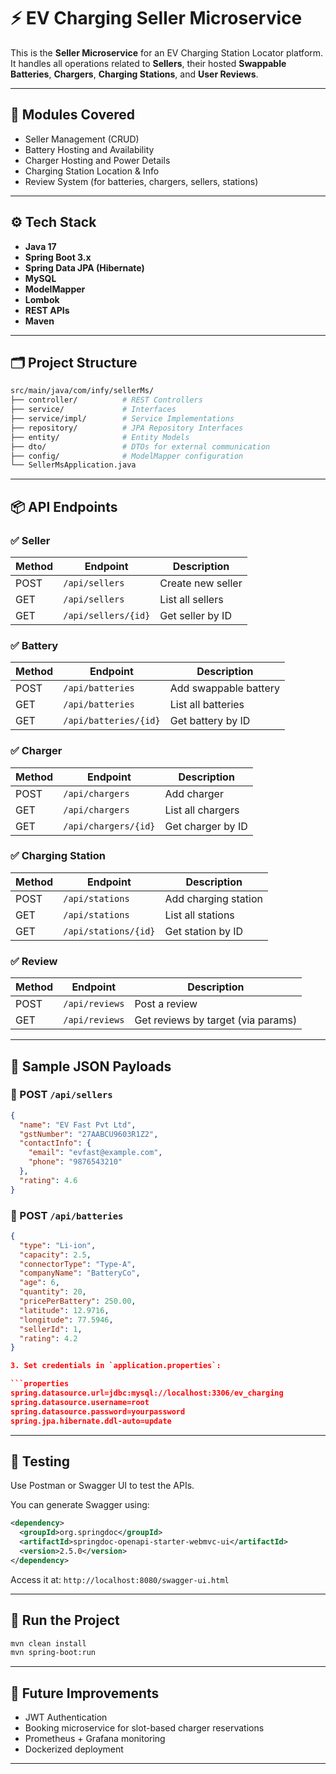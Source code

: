 # ⚡ EV Charging Seller Microservice

This is the **Seller Microservice** for an EV Charging Station Locator platform. It handles all operations related to **Sellers**, their hosted **Swappable Batteries**, **Chargers**, **Charging Stations**, and **User Reviews**.

---

## 🧩 Modules Covered

- Seller Management (CRUD)
- Battery Hosting and Availability
- Charger Hosting and Power Details
- Charging Station Location & Info
- Review System (for batteries, chargers, sellers, stations)

---

## ⚙️ Tech Stack

- **Java 17**
- **Spring Boot 3.x**
- **Spring Data JPA (Hibernate)**
- **MySQL**
- **ModelMapper**
- **Lombok**
- **REST APIs**
- **Maven**

---

## 🗂️ Project Structure

```bash
src/main/java/com/infy/sellerMs/
├── controller/          # REST Controllers
├── service/             # Interfaces
├── service/impl/        # Service Implementations
├── repository/          # JPA Repository Interfaces
├── entity/              # Entity Models
├── dto/                 # DTOs for external communication
├── config/              # ModelMapper configuration
└── SellerMsApplication.java
````

---

## 📦 API Endpoints

### ✅ Seller

| Method | Endpoint            | Description       |
| ------ | ------------------- | ----------------- |
| POST   | `/api/sellers`      | Create new seller |
| GET    | `/api/sellers`      | List all sellers  |
| GET    | `/api/sellers/{id}` | Get seller by ID  |

### ✅ Battery

| Method | Endpoint              | Description           |
| ------ | --------------------- | --------------------- |
| POST   | `/api/batteries`      | Add swappable battery |
| GET    | `/api/batteries`      | List all batteries    |
| GET    | `/api/batteries/{id}` | Get battery by ID     |

### ✅ Charger

| Method | Endpoint             | Description       |
| ------ | -------------------- | ----------------- |
| POST   | `/api/chargers`      | Add charger       |
| GET    | `/api/chargers`      | List all chargers |
| GET    | `/api/chargers/{id}` | Get charger by ID |

### ✅ Charging Station

| Method | Endpoint             | Description          |
| ------ | -------------------- | -------------------- |
| POST   | `/api/stations`      | Add charging station |
| GET    | `/api/stations`      | List all stations    |
| GET    | `/api/stations/{id}` | Get station by ID    |

### ✅ Review

| Method | Endpoint       | Description                        |
| ------ | -------------- | ---------------------------------- |
| POST   | `/api/reviews` | Post a review                      |
| GET    | `/api/reviews` | Get reviews by target (via params) |

---

## 📄 Sample JSON Payloads

### 🚀 POST `/api/sellers`

```json
{
  "name": "EV Fast Pvt Ltd",
  "gstNumber": "27AABCU9603R1Z2",
  "contactInfo": {
    "email": "evfast@example.com",
    "phone": "9876543210"
  },
  "rating": 4.6
}
```

### 🔋 POST `/api/batteries`

```json
{
  "type": "Li-ion",
  "capacity": 2.5,
  "connectorType": "Type-A",
  "companyName": "BatteryCo",
  "age": 6,
  "quantity": 20,
  "pricePerBattery": 250.00,
  "latitude": 12.9716,
  "longitude": 77.5946,
  "sellerId": 1,
  "rating": 4.2
}

3. Set credentials in `application.properties`:

```properties
spring.datasource.url=jdbc:mysql://localhost:3306/ev_charging
spring.datasource.username=root
spring.datasource.password=yourpassword
spring.jpa.hibernate.ddl-auto=update
```

---

## 🧪 Testing

Use Postman or Swagger UI to test the APIs.

You can generate Swagger using:

```xml
<dependency>
  <groupId>org.springdoc</groupId>
  <artifactId>springdoc-openapi-starter-webmvc-ui</artifactId>
  <version>2.5.0</version>
</dependency>
```

Access it at: `http://localhost:8080/swagger-ui.html`

---

## 🚀 Run the Project

```bash
mvn clean install
mvn spring-boot:run
```

---

## 📁 Future Improvements

* JWT Authentication
* Booking microservice for slot-based charger reservations
* Prometheus + Grafana monitoring
* Dockerized deployment
---

